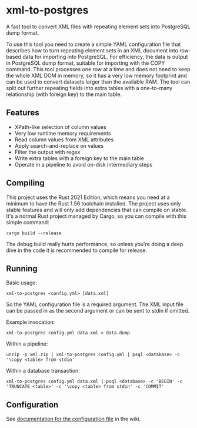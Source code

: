 # xml-to-postgres
A fast tool to convert XML files with repeating element sets into PostgreSQL dump format.

To use this tool you need to create a simple YAML configuration file that describes how to turn repeating element sets in an XML document into row-based data for importing into PostgreSQL. For efficiency, the data is output in PostgreSQL dump format, suitable for importing with the COPY command. This tool processes one row at a time and does not need to keep the whole XML DOM in memory, so it has a very low memory footprint and can be used to convert datasets larger than the available RAM. The tool can split out further repeating fields into extra tables with a one-to-many relationship (with foreign key) to the main table.

## Features

 * XPath-like selection of column values
 * Very low runtime memory requirements
 * Read column values from XML attributes
 * Apply search-and-replace on values
 * Filter the output with regex
 * Write extra tables with a foreign key to the main table
 * Operate in a pipeline to avoid on-disk intermediary steps

## Compiling

This project uses the Rust 2021 Edition, which means you need at a minimum to have the Rust 1.56 toolchain installed. The project uses only stable features and will only add dependencies that can compile on stable. It's a normal Rust project managed by Cargo, so you can compile with this simple command:

    cargo build --release

The debug build really hurts performance, so unless you're doing a deep dive in the code it is recommended to compile for release.

## Running

Basic usage:

    xml-to-postgres <config.yml> [data.xml]

So the YAML configuration file is a required argument. The XML input file can be passed in as the second argument or can be sent to stdin if omitted.

Example invocation:

    xml-to-postgres config.yml data.xml > data.dump

Within a pipeline:

    unzip -p xml.zip | xml-to-postgres config.yml | psql <database> -c '\copy <table> from stdin'

Within a database transaction:

    xml-to-postgres config.yml data.xml | psql <database> -c 'BEGIN' -c 'TRUNCATE <table>' -c '\copy <table> from stdin' -c 'COMMIT'

## Configuration

See [documentation for the configuration file](https://github.com/bartnv/xml-to-postgres/wiki/Configuration-options) in the wiki.
